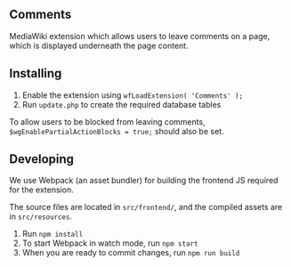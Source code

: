## Comments
MediaWiki extension which allows users to leave comments on a page, which is displayed underneath the page content.

## Installing
1. Enable the extension using `wfLoadExtension( 'Comments' );`
2. Run `update.php` to create the required database tables

To allow users to be blocked from leaving comments, `$wgEnablePartialActionBlocks = true;` should also be set.

## Developing
We use Webpack (an asset bundler) for building the frontend JS required for the extension.

The source files are located in `src/frontend/`, and the compiled assets are in `src/resources`.

1. Run `npm install`
2. To start Webpack in watch mode, run `npm start`
3. When you are ready to commit changes, run `npm run build`
